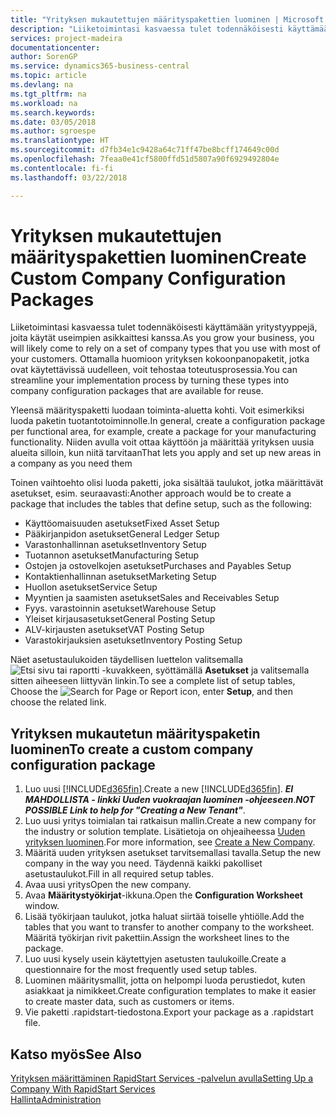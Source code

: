 ```yaml
---
title: "Yrityksen mukautettujen määrityspakettien luominen | Microsoft Docs"
description: "Liiketoimintasi kasvaessa tulet todennäköisesti käyttämään yritystyyppejä, joita käytät useimpien asikkaittesi kanssa. Ottamalla huomioon yrityksen kokoonpanopaketit, jotka ovat käytettävissä uudelleen, voit tehostaa toteutusprosessia."
services: project-madeira
documentationcenter: 
author: SorenGP
ms.service: dynamics365-business-central
ms.topic: article
ms.devlang: na
ms.tgt_pltfrm: na
ms.workload: na
ms.search.keywords: 
ms.date: 03/05/2018
ms.author: sgroespe
ms.translationtype: HT
ms.sourcegitcommit: d7fb34e1c9428a64c71ff47be8bcff174649c00d
ms.openlocfilehash: 7feaa0e41cf5800ffd51d5807a90f6929492804e
ms.contentlocale: fi-fi
ms.lasthandoff: 03/22/2018

---
```

# <a name="create-custom-company-configuration-packages"></a><span data-ttu-id="e79c5-104">Yrityksen mukautettujen määrityspakettien luominen</span><span class="sxs-lookup"><span data-stu-id="e79c5-104">Create Custom Company Configuration Packages</span></span>
<span data-ttu-id="e79c5-105">Liiketoimintasi kasvaessa tulet todennäköisesti käyttämään yritystyyppejä, joita käytät useimpien asikkaittesi kanssa.</span><span class="sxs-lookup"><span data-stu-id="e79c5-105">As you grow your business, you will likely come to rely on a set of company types that you use with most of your customers.</span></span> <span data-ttu-id="e79c5-106">Ottamalla huomioon yrityksen kokoonpanopaketit, jotka ovat käytettävissä uudelleen, voit tehostaa toteutusprosessia.</span><span class="sxs-lookup"><span data-stu-id="e79c5-106">You can streamline your implementation process by turning these types into company configuration packages that are available for reuse.</span></span>  

<span data-ttu-id="e79c5-107">Yleensä määrityspaketti luodaan toiminta-aluetta kohti. Voit esimerkiksi luoda paketin tuotantotoiminnolle.</span><span class="sxs-lookup"><span data-stu-id="e79c5-107">In general, create a configuration package per functional area, for example, create a package for your manufacturing functionality.</span></span> <span data-ttu-id="e79c5-108">Niiden avulla voit ottaa käyttöön ja määrittää yrityksen uusia alueita silloin, kun niitä tarvitaan</span><span class="sxs-lookup"><span data-stu-id="e79c5-108">That lets you apply and set up new areas in a company as you need them</span></span>  

<span data-ttu-id="e79c5-109">Toinen vaihtoehto olisi luoda paketti, joka sisältää taulukot, jotka määrittävät asetukset, esim. seuraavasti:</span><span class="sxs-lookup"><span data-stu-id="e79c5-109">Another approach would be to create a package that includes the tables that define setup, such as the following:</span></span>  

-   <span data-ttu-id="e79c5-110">Käyttöomaisuuden asetukset</span><span class="sxs-lookup"><span data-stu-id="e79c5-110">Fixed Asset Setup</span></span>  
-   <span data-ttu-id="e79c5-111">Pääkirjanpidon asetukset</span><span class="sxs-lookup"><span data-stu-id="e79c5-111">General Ledger Setup</span></span>  
-   <span data-ttu-id="e79c5-112">Varastonhallinnan asetukset</span><span class="sxs-lookup"><span data-stu-id="e79c5-112">Inventory Setup</span></span>  
-   <span data-ttu-id="e79c5-113">Tuotannon asetukset</span><span class="sxs-lookup"><span data-stu-id="e79c5-113">Manufacturing Setup</span></span>  
-   <span data-ttu-id="e79c5-114">Ostojen ja ostovelkojen asetukset</span><span class="sxs-lookup"><span data-stu-id="e79c5-114">Purchases and Payables Setup</span></span>  
-   <span data-ttu-id="e79c5-115">Kontaktienhallinnan asetukset</span><span class="sxs-lookup"><span data-stu-id="e79c5-115">Marketing Setup</span></span>  
-   <span data-ttu-id="e79c5-116">Huollon asetukset</span><span class="sxs-lookup"><span data-stu-id="e79c5-116">Service Setup</span></span>  
-   <span data-ttu-id="e79c5-117">Myyntien ja saamisten asetukset</span><span class="sxs-lookup"><span data-stu-id="e79c5-117">Sales and Receivables Setup</span></span>  
-   <span data-ttu-id="e79c5-118">Fyys. varastoinnin asetukset</span><span class="sxs-lookup"><span data-stu-id="e79c5-118">Warehouse Setup</span></span>  
-   <span data-ttu-id="e79c5-119">Yleiset kirjausasetukset</span><span class="sxs-lookup"><span data-stu-id="e79c5-119">General Posting Setup</span></span>  
-   <span data-ttu-id="e79c5-120">ALV-kirjausten asetukset</span><span class="sxs-lookup"><span data-stu-id="e79c5-120">VAT Posting Setup</span></span>  
-   <span data-ttu-id="e79c5-121">Varastokirjauksien asetukset</span><span class="sxs-lookup"><span data-stu-id="e79c5-121">Inventory Posting Setup</span></span>  

<span data-ttu-id="e79c5-122">Näet asetustaulukoiden täydellisen luettelon valitsemalla ![Etsi sivu tai raportti](media/ui-search/search_small.png "Etsi sivu tai raportti -kuvake") -kuvakkeen, syöttämällä **Asetukset** ja valitsemalla sitten aiheeseen liittyvän linkin.</span><span class="sxs-lookup"><span data-stu-id="e79c5-122">To see a complete list of setup tables, Choose the ![Search for Page or Report](media/ui-search/search_small.png "Search for Page or Report icon") icon, enter **Setup**, and then choose the related link.</span></span>  

## <a name="to-create-a-custom-company-configuration-package"></a><span data-ttu-id="e79c5-123">Yrityksen mukautetun määrityspaketin luominen</span><span class="sxs-lookup"><span data-stu-id="e79c5-123">To create a custom company configuration package</span></span>  
1.  <span data-ttu-id="e79c5-124">Luo uusi [!INCLUDE[d365fin](includes/d365fin_md.md)].</span><span class="sxs-lookup"><span data-stu-id="e79c5-124">Create a new [!INCLUDE[d365fin](includes/d365fin_md.md)].</span></span> <span data-ttu-id="e79c5-125">***EI MAHDOLLISTA - linkki Uuden vuokraajan luominen -ohjeeseen***.</span><span class="sxs-lookup"><span data-stu-id="e79c5-125">***NOT POSSIBLE Link to help for "Creating a New Tenant"***.</span></span>   
2.  <span data-ttu-id="e79c5-126">Luo uusi yritys toimialan tai ratkaisun mallin.</span><span class="sxs-lookup"><span data-stu-id="e79c5-126">Create a new company for the industry or solution template.</span></span> <span data-ttu-id="e79c5-127">Lisätietoja on ohjeaiheessa [Uuden yrityksen luominen](admin-how-to-create-a-new-company.md).</span><span class="sxs-lookup"><span data-stu-id="e79c5-127">For more information, see [Create a New Company](admin-how-to-create-a-new-company.md).</span></span>  
3.  <span data-ttu-id="e79c5-128">Määritä uuden yrityksen asetukset tarvitsemallasi tavalla.</span><span class="sxs-lookup"><span data-stu-id="e79c5-128">Setup the new company in the way you need.</span></span> <span data-ttu-id="e79c5-129">Täydennä kaikki pakolliset asetustaulukot.</span><span class="sxs-lookup"><span data-stu-id="e79c5-129">Fill in all required setup tables.</span></span>  
4.  <span data-ttu-id="e79c5-130">Avaa uusi yritys</span><span class="sxs-lookup"><span data-stu-id="e79c5-130">Open the new company.</span></span>
5. <span data-ttu-id="e79c5-131">Avaa **Määritystyökirjat**-ikkuna.</span><span class="sxs-lookup"><span data-stu-id="e79c5-131">Open the **Configuration Worksheet** window.</span></span>  
6.  <span data-ttu-id="e79c5-132">Lisää työkirjaan taulukot, jotka haluat siirtää toiselle yhtiölle.</span><span class="sxs-lookup"><span data-stu-id="e79c5-132">Add the tables that you want to transfer to another company to the worksheet.</span></span> <span data-ttu-id="e79c5-133">Määritä työkirjan rivit pakettiin.</span><span class="sxs-lookup"><span data-stu-id="e79c5-133">Assign the worksheet lines to the package.</span></span>  
7.  <span data-ttu-id="e79c5-134">Luo uusi kysely usein käytettyjen asetusten taulukoille.</span><span class="sxs-lookup"><span data-stu-id="e79c5-134">Create a questionnaire for the most frequently used setup tables.</span></span>  
8.  <span data-ttu-id="e79c5-135">Luominen määritysmallit, jotta on helpompi luoda perustiedot, kuten asiakkaat ja nimikkeet.</span><span class="sxs-lookup"><span data-stu-id="e79c5-135">Create configuration templates to make it easier to create master data, such as customers or items.</span></span>  
9.  <span data-ttu-id="e79c5-136">Vie paketti .rapidstart-tiedostona.</span><span class="sxs-lookup"><span data-stu-id="e79c5-136">Export your package as a .rapidstart file.</span></span>  

## <a name="see-also"></a><span data-ttu-id="e79c5-137">Katso myös</span><span class="sxs-lookup"><span data-stu-id="e79c5-137">See Also</span></span>  
[<span data-ttu-id="e79c5-138">Yrityksen määrittäminen RapidStart Services -palvelun avulla</span><span class="sxs-lookup"><span data-stu-id="e79c5-138">Setting Up a Company With RapidStart Services</span></span>](admin-set-up-a-company-with-rapidstart.md)  
[<span data-ttu-id="e79c5-139">Hallinta</span><span class="sxs-lookup"><span data-stu-id="e79c5-139">Administration</span></span>](admin-setup-and-administration.md)

